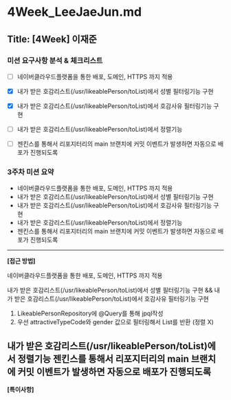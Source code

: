 # 4Week_LeeJaeJun.md

## Title: [4Week] 이재준

### 미션 요구사항 분석 & 체크리스트

- [ ] 네이버클라우드플랫폼을 통한 배포, 도메인, HTTPS 까지 적용
- [x] 내가 받은 호감리스트(/usr/likeablePerson/toList)에서 성별 필터링기능 구현
- [x] 내가 받은 호감리스트(/usr/likeablePerson/toList)에서 호감사유 필터링기능 구현
- [ ] 내가 받은 호감리스트(/usr/likeablePerson/toList)에서 정렬기능
- [ ] 젠킨스를 통해서 리포지터리의 main 브랜치에 커밋 이벤트가 발생하면 자동으로 배포가 진행되도록
    
  

### 3주차 미션 요약

- 네이버클라우드플랫폼을 통한 배포, 도메인, HTTPS 까지 적용
- 내가 받은 호감리스트(/usr/likeablePerson/toList)에서 성별 필터링기능 구현
- 내가 받은 호감리스트(/usr/likeablePerson/toList)에서 호감사유 필터링기능 구현
- 내가 받은 호감리스트(/usr/likeablePerson/toList)에서 정렬기능
- 젠킨스를 통해서 리포지터리의 main 브랜치에 커밋 이벤트가 발생하면 자동으로 배포가 진행되도록

---

**[접근 방법]**

네이버클라우드플랫폼을 통한 배포, 도메인, HTTPS 까지 적용 


내가 받은 호감리스트(/usr/likeablePerson/toList)에서 성별 필터링기능 구현
&&
내가 받은 호감리스트(/usr/likeablePerson/toList)에서 호감사유 필터링기능 구현
1. LikeablePersonRepository에 @Query를 통해 jpql작성
2. 우선 attractiveTypeCode와 gender 값으로 필터링해서 List를 반환 (정렬 X)

내가 받은 호감리스트(/usr/likeablePerson/toList)에서 정렬기능
젠킨스를 통해서 리포지터리의 main 브랜치에 커밋 이벤트가 발생하면 자동으로 배포가 진행되도록
---

**[특이사항]**




